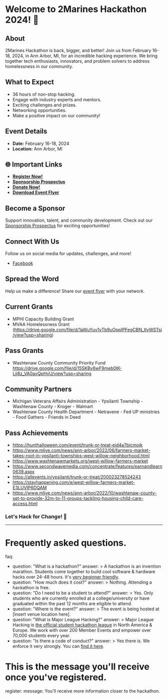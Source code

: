 # Welcome to 2Marines Hackathon 2024! 🚀

## About
2Marines Hackathon is back, bigger, and better! Join us from February 16-18, 2024, in Ann Arbor, MI, for an incredible hacking experience. We bring together tech enthusiasts, innovators, and problem solvers to address homelessness in our community.

## What to Expect
- 36 hours of non-stop hacking.
- Engage with industry experts and mentors.
- Exciting challenges and prizes.
- Networking opportunities.
- Make a positive impact on our community!

## Event Details
- **Date:** February 16-18, 2024
- **Location:** Ann Arbor, MI

## 🌐 Important Links
- [**Register Now!**](https://docs.google.com/forms/d/e/1FAIpQLSeKOeZcLR47BoF6inKEPY5D_R6lpsUIg0NYzLKo59EXcWD3-Q/viewform?usp=sharing)
- [**Sponsorship Prospectus**](https://drive.google.com/file/d/1izZn9kRDcCj3gP_WuAzzlajKFzzuKrNA/view?usp=sharing)
- [**Donate Now!**](https://donorbox.org/hacking-homelessness)
- [**Download Event Flyer**](https://drive.google.com/file/d/1JQyoTueS_1BIQp51jD6PYSmEirw1g-9m/view?usp=sharing)

## Become a Sponsor
Support innovation, talent, and community development. Check out our [Sponsorship Prospectus](https://drive.google.com/file/d/1izZn9kRDcCj3gP_WuAzzlajKFzzuKrNA/view?usp=sharing) for exciting opportunities!

## Connect With Us
Follow us on social media for updates, challenges, and more!
- [Facebook](https://www.facebook.com/2Marines/)

## Spread the Word
Help us make a difference! Share our [event flyer](https://drive.google.com/file/d/1JQyoTueS_1BIQp51jD6PYSmEirw1g-9m/view?usp=sharing) with your network.

## Current Grants 
- MPHI Capacity Building Grant
- MVAA Homelessness Grant (https://drive.google.com/file/d/1aWuYuv1vTb9uOppIPFegCBN_tlvWSTsi/view?usp=sharing)

## Pass Grants
- Washtenaw County Community Priority Fund https://drive.google.com/file/d/15SKBv6wF9meb0IK-Ljj8z_VA0avQpHvU/view?usp=sharing

## Community Partners 
- Michigan Veterans Affairs Administration - Ypsilanti Township - Washtenaw County - Kroger - Walmart
- Washtenaw County Health Department - Netravene - Fed UP ministries - Food Gathers - Friends in Deed 

## Pass Achievements  
- https://hunthalloween.com/event/trunk-or-treat-eid4a7bicmojk
- https://www.mlive.com/news/ann-arbor/2022/06/farmers-market-takes-root-in-ypsilanti-townships-west-willow-neighborhood.html
- https://www.washtenawmarkets.org/west-willow-farmers-market
- https://www.secondwavemedia.com/concentrate/features/earnandlearn0639.aspx
- https://allevents.in/ypsilanti/trunk-or-treat/200023278524243
- https://stayhappening.com/e/west-willow-farmers-market-E3LUVIP6DQAM
- https://www.mlive.com/news/ann-arbor/2022/10/washtenaw-county-set-to-provide-32m-to-11-groups-tackling-housing-child-care-access.html

### Let's Hack for Change! 🌟
---

# Frequently asked questions.
faq:
  - question: "What is a hackathon?"
    answer: >
      A hackathon is an invention marathon. Students come together to build cool
      software & hardware hacks over 24-48 hours. It's [very beginner friendly](https://medium.com/@tfogo/hackathons-are-for-beginners-77a9c9c0e000#.cj21niskl).
  - question: "How much does it cost?"
    answer: >
      Nothing. Attending a hackathon is free.
  - question: "Do I need to be a student to attend?"
    answer: >
      Yes. Only students who are currently enrolled at a college/university or
      have graduated within the past 12 months are eligible to attend.
  - question: "Where is the event?"
    answer: >
      The event is being hosted at [insert venue location here].
  - question: "What is Major League Hacking?"
    answer: >
      Major League Hacking is [the official student hackathon league](https://mlh.io) in North America & Europe.
      We work with over 200 Member Events and empower over 70,000 students every year.
  - question: "Is there a code of conduct?"
    answer: >
      Yes there is. We enforce it very strongly. You can [find it here](https://docs.google.com/document/d/1XhHb-IlvWUVNZQPaW57WnmME4l5XWYc2KIfBLczVJjA/edit?usp=sharing).

# This is the message you'll receive once you've registered.
register:
  message: 
    You'll receive more information closer to the hackathon.
